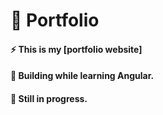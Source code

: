 # 🌊 Portfolio
#### ⚡ This is my [portfolio website]
#### 📕 Building while learning Angular.
#### 🔨 Still in progress.
 

